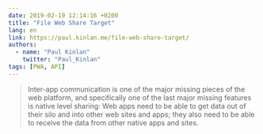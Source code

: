 ```yaml
---
date: 2019-02-19 12:14:16 +0200
title: "File Web Share Target"
lang: en
link: https://paul.kinlan.me/file-web-share-target/
authors:
  - name: "Paul Kinlan"
    twitter: "Paul_Kinlan"
tags: [PWA, API]
---
```


> Inter-app communication is one of the major missing pieces of the web platform, and specifically one of the last major missing features is native level sharing: Web apps need to be able to get data out of their silo and into other web sites and apps; they also need to be able to receive the data from other native apps and sites.
